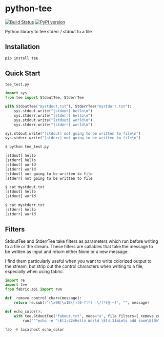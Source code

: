 python-tee
==========

[![Build Status](https://travis-ci.org/algrebe/python-tee.svg?branch=master)](https://travis-ci.org/algrebe/python-tee)
[![PyPI version](https://badge.fury.io/py/tee.svg)](https://badge.fury.io/py/tee)


Python library to tee stderr / stdout  to a file

## Installation

```bash
pip install tee
```

## Quick Start

`tee_test.py`

```python
import sys
from tee import StdoutTee, StderrTee

with StdoutTee("mystdout.txt"), StderrTee("mystderr.txt"):
    sys.stdout.write("[stdout] hello\n")
    sys.stderr.write("[stderr] hello\n")
    sys.stdout.write("[stdout] world\n")
    sys.stderr.write("[stderr] world\n")

sys.stdout.write("[stdout] not going to be written to file\n")
sys.stderr.write("[stderr] not going to be written to file\n")
```

```bash
$ python tee_test.py

[stdout] hello
[stderr] hello
[stdout] world
[stderr] world
[stdout] not going to be written to file
[stderr] not going to be written to file

$ cat mystdout.txt 
[stdout] hello
[stdout] world

$ cat mystderr.txt 
[stderr] hello
[stderr] world
```

## Filters

StdoutTee and StderrTee take filters as parameters which run before writing to a file or the stream. These filters are callables that take the message to be written as input and return either None or a new message.

I find them particularly useful when you want to write colorized output to the stream, but strip out the control characters when writing to a file, especially when using fabric.

```python
import re
import tee
from fabric.api import run

def _remove_control_chars(message):
    return re.sub(r'(\x9B|\x1B\[)[0-?]*[ -\/]*[@-~]', "", message)

def echo_color():
    with tee.StdoutTee("fabout.txt", mode="a", file_filters=[_remove_control_chars]):
        run("""echo -e "\E[1;32mHello World \E[4;31mLets add some\E[0m\E[1;34m color" && tput sgr0""")
```

```bash
fab -H localhost echo_color
```
